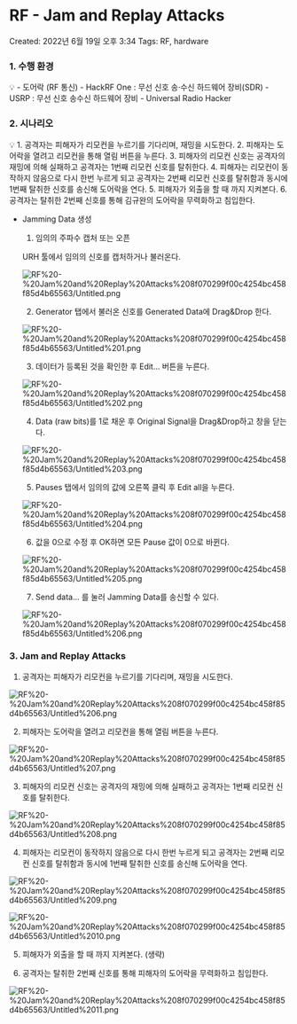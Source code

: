 # RF - Jam and Replay Attacks

Created: 2022년 6월 19일 오후 3:34
Tags: RF, hardware

### 1. 수행 환경

<aside>
💡 - 도어락 (RF 통신)
- HackRF One : 무선 신호 송·수신 하드웨어 장비(SDR)
- USRP : 무선 신호 송수신 하드웨어 장비
- Universal Radio Hacker

</aside>

### 2. 시나리오

<aside>
💡 1. 공격자는 피해자가 리모컨을 누르기를 기다리며, 재밍을 시도한다.
2. 피해자는 도어락을 열려고 리모컨을 통해 열림 버튼을 누른다.
3. 피해자의 리모컨 신호는 공격자의 재밍에 의해 실패하고 공격자는 1번째 리모컨 신호를 탈취한다.
4. 피해자는 리모컨이 동작하지 않음으로 다시 한번 누르게 되고 공격자는 2번째 리모컨 신호를 탈취함과 동시에 1번째 탈취한 신호를 송신해 도어락을 연다.
5. 피해자가 외출을 할 때 까지 지켜본다.
6. 공격자는 탈취한 2번째 신호를 통해 김규완의 도어락을 무력화하고 침입한다.

</aside>

 

- Jamming Data 생성
    
    1. 임의의 주파수 캡처 또는 오픈
    
    URH 툴에서 임의의 신호를 캡처하거나 불러온다.
    
    ![RF%20-%20Jam%20and%20Replay%20Attacks%208f070299f00c4254bc458f85d4b65563/Untitled.png](RF%20-%20Jam%20and%20Replay%20Attacks%208f070299f00c4254bc458f85d4b65563/Untitled.png)
    
    2. Generator 탭에서 불러온 신호를 Generated Data에 Drag&Drop 한다.
    
    ![RF%20-%20Jam%20and%20Replay%20Attacks%208f070299f00c4254bc458f85d4b65563/Untitled%201.png](RF%20-%20Jam%20and%20Replay%20Attacks%208f070299f00c4254bc458f85d4b65563/Untitled%201.png)
    
    3. 데이터가 등록된 것을 확인한 후 Edit... 버튼을 누른다.
    
    ![RF%20-%20Jam%20and%20Replay%20Attacks%208f070299f00c4254bc458f85d4b65563/Untitled%202.png](RF%20-%20Jam%20and%20Replay%20Attacks%208f070299f00c4254bc458f85d4b65563/Untitled%202.png)
    
    4. Data (raw bits)를 1로 채운 후 Original Signal을 Drag&Drop하고 창을 닫는다.
    
    ![RF%20-%20Jam%20and%20Replay%20Attacks%208f070299f00c4254bc458f85d4b65563/Untitled%203.png](RF%20-%20Jam%20and%20Replay%20Attacks%208f070299f00c4254bc458f85d4b65563/Untitled%203.png)
    
    5. Pauses 탭에서 임의의 값에 오른쪽 클릭 후 Edit all을 누른다.
    
    ![RF%20-%20Jam%20and%20Replay%20Attacks%208f070299f00c4254bc458f85d4b65563/Untitled%204.png](RF%20-%20Jam%20and%20Replay%20Attacks%208f070299f00c4254bc458f85d4b65563/Untitled%204.png)
    
    6. 값을 0으로 수정 후 OK하면 모든 Pause 값이 0으로 바뀐다.
    
    ![RF%20-%20Jam%20and%20Replay%20Attacks%208f070299f00c4254bc458f85d4b65563/Untitled%205.png](RF%20-%20Jam%20and%20Replay%20Attacks%208f070299f00c4254bc458f85d4b65563/Untitled%205.png)
    
    7. Send data... 를 눌러 Jamming Data를 송신할 수 있다.
    
    ![RF%20-%20Jam%20and%20Replay%20Attacks%208f070299f00c4254bc458f85d4b65563/Untitled%206.png](RF%20-%20Jam%20and%20Replay%20Attacks%208f070299f00c4254bc458f85d4b65563/Untitled%206.png)
    

### 3. Jam and Replay Attacks

1. 공격자는 피해자가 리모컨을 누르기를 기다리며, 재밍을 시도한다.

![RF%20-%20Jam%20and%20Replay%20Attacks%208f070299f00c4254bc458f85d4b65563/Untitled%206.png](RF%20-%20Jam%20and%20Replay%20Attacks%208f070299f00c4254bc458f85d4b65563/Untitled%206.png)

2. 피해자는 도어락을 열려고 리모컨을 통해 열림 버튼을 누른다.

![RF%20-%20Jam%20and%20Replay%20Attacks%208f070299f00c4254bc458f85d4b65563/Untitled%207.png](RF%20-%20Jam%20and%20Replay%20Attacks%208f070299f00c4254bc458f85d4b65563/Untitled%207.png)

3. 피해자의 리모컨 신호는 공격자의 재밍에 의해 실패하고 공격자는 1번째 리모컨 신호를 탈취한다.

![RF%20-%20Jam%20and%20Replay%20Attacks%208f070299f00c4254bc458f85d4b65563/Untitled%208.png](RF%20-%20Jam%20and%20Replay%20Attacks%208f070299f00c4254bc458f85d4b65563/Untitled%208.png)

4. 피해자는 리모컨이 동작하지 않음으로 다시 한번 누르게 되고 공격자는 2번째 리모컨 신호를 탈취함과 동시에 1번째 탈취한 신호를 송신해 도어락을 연다.

![RF%20-%20Jam%20and%20Replay%20Attacks%208f070299f00c4254bc458f85d4b65563/Untitled%209.png](RF%20-%20Jam%20and%20Replay%20Attacks%208f070299f00c4254bc458f85d4b65563/Untitled%209.png)

![RF%20-%20Jam%20and%20Replay%20Attacks%208f070299f00c4254bc458f85d4b65563/Untitled%2010.png](RF%20-%20Jam%20and%20Replay%20Attacks%208f070299f00c4254bc458f85d4b65563/Untitled%2010.png)

5. 피해자가 외출을 할 때 까지 지켜본다. (생략)

6. 공격자는 탈취한 2번째 신호를 통해 피해자의 도어락을 무력화하고 침입한다.

![RF%20-%20Jam%20and%20Replay%20Attacks%208f070299f00c4254bc458f85d4b65563/Untitled%2011.png](RF%20-%20Jam%20and%20Replay%20Attacks%208f070299f00c4254bc458f85d4b65563/Untitled%2011.png)